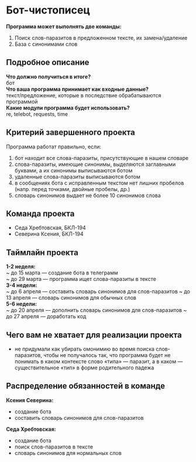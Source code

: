 # Бот-чистописец

__Программа может выполнять две команды:__   
1. Поиск слов-паразитов в предложенном тексте, их замена/удаление 
2. База с синонимами слов

## Подробное описание

__Что должно получиться в итоге?__    
бот  
__Что ваша программа принимает как входные данные?__   
текст/предложение, которые в последствие обрабатываются программой  
__Какие модули программа будет использовать?__  
re, telebot, requests, time 

## Критерий завершенного проекта

Программа работат правильно, если: 
1. бот находит все слова-паразиты, присутствующие в нашем словаре
2. слова-паразиты, имеющие синонимы, выделяются заглавными буквами, а их синонимы выписываются ботом
3. удаленные слова-паразиты выписываются ботом
4. в сообщениях бота с исправленным текстом нет лишних пробелов (напр. перед точками, двойные пробелы, др.)
5. словарь синонимов выдает не более 10 синонимов слова

## Команда проекта

- Седа Хребтовская, БКЛ-194
- Северина Ксения, БКЛ-194

## Таймлайн проекта

__1-2 неделя:__   
~ до 15 марта — создание бота в телеграмм   
~ до 29 марта — программа ищет слова-паразиты в тексте  
__3-4 недели:__   
~ до 6 апреля — составить словарь синонимов для слов-паразитов
~ до 13 апреля — словарь синонимов для обычных слов  
__5-6 недели:__    
~ до 20 апреля — дополнить словарь синонимов для слов-паразитов
~ до 27 апреля — доработать код
## Чего вам не хватает для реализации проекта

- не придумали как убирать омонимию во время поиска слов-паразитов, чтобы не получалось так, что программа будет не понимать в каком контексте слово «типа» — паразит, а в каком — существительное «тип» в форме родительного падежа

## Распределение обязанностей в команде

__Ксения Северина:__
- создание бота
- составить словарь синонимов для слов-паразитов

__Седа Хребтовская:__
- создание бота
- поиск слов-паразитов в тексте 
- словарь синонимов для нормальных слов

